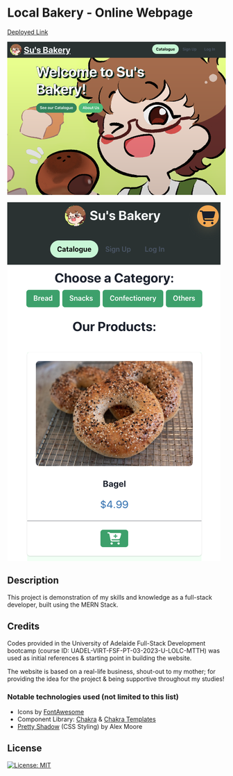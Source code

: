 # Local Bakery - Online Webpage

[Deployed Link](https://su-bakery-v1-9252c425e38d.herokuapp.com/)

![Screenshot of the landing page](client/public/screenshots/landing.png)

![Screenshot of the mobile layout](client/public/screenshots/mobile.png)

## Description

This project is demonstration of my skills and knowledge as a full-stack developer, built using the MERN Stack.


## Credits

Codes provided in the University of Adelaide Full-Stack Development bootcamp (course ID: UADEL-VIRT-FSF-PT-03-2023-U-LOLC-MTTH) was used as initial references & starting point in building the website.

The website is based on a real-life business, shout-out to my mother; for providing the idea for the project & being supportive throughout my studies!

### Notable technologies used (not limited to this list)

* Icons by [FontAwesome](https://fontawesome.com/)
* Component Library: [Chakra](https://chakra-ui.com/) & [Chakra Templates](https://chakra-templates.dev/)
* [Pretty Shadow](https://freefrontend.com/css-text-shadow-effects/) (CSS Styling) by Alex Moore

## License

[![License: MIT](https://img.shields.io/badge/License-MIT-yellow.svg)](https://opensource.org/licenses/MIT)
